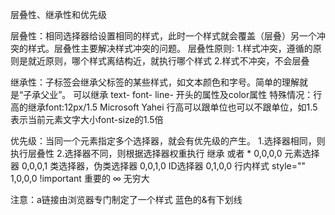 层叠性、继承性和优先级

层叠性：相同选择器给设置相同的样式，此时一个样式就会覆盖（层叠）另一个冲突的样式。层叠性主要解决样式冲突的问题。
层叠性原则:
1.样式冲突，遵循的原则是就近原则，哪个样式离结构近，就执行哪个样式
2.样式不冲突，不会层叠

继承性：子标签会继承父标签的某些样式，如文本颜色和字号。简单的理解就是“子承父业”。
可以继承 text- font- line- 开头的属性及color属性
特殊情况：行高的继承font:12px/1.5 Microsoft Yahei 行高可以跟单位也可以不跟单位，如1.5表示当前元素文字大小font-size的1.5倍

优先级：当同一个元素指定多个选择器，就会有优先级的产生。
1.选择器相同，则执行层叠性
2.选择器不同，则根据选择器权重执行
    继承 或者 *         0,0,0,0
    元素选择器          0,0,0,1
    类选择器，伪类选择器 0,0,1,0
    ID选择器            0,1,0,0
    行内样式 style=""   1,0,0,0
    !important 重要的   ∞ 无穷大

注意：a链接由浏览器专门制定了一个样式 蓝色的&有下划线